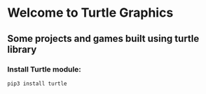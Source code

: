 # Welcome to Turtle Graphics

## Some projects and games built using turtle library


### Install Turtle module:

`pip3 install turtle`
